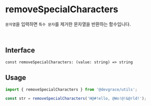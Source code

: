 # removeSpecialCharacters

`문자열`을 입력하면 `특수 문자`를 제거한 문자열을 반환하는 함수입니다.

<br />

## Interface
```tsx
const removeSpecialCharacters: (value: string) => string
```

## Usage
```ts
import { removeSpecialCharacters } from '@devgrace/utils';

const str = removeSpecialCharacters('H@#!ello, @Wo!@!&@rld!');
```